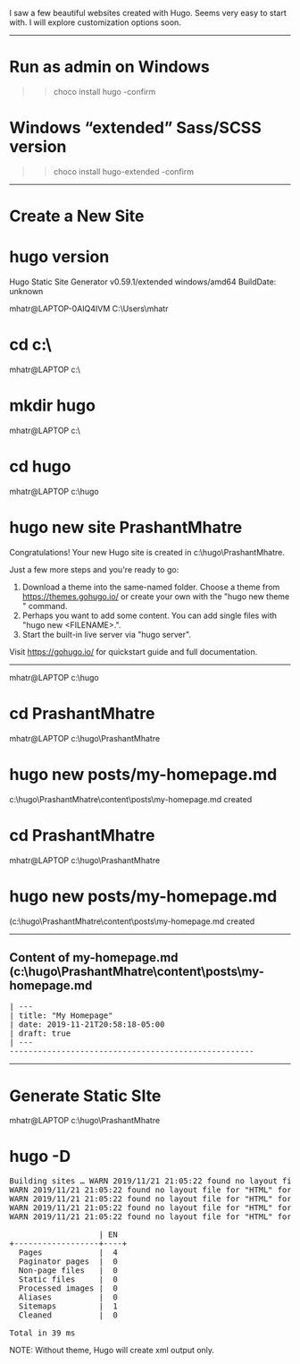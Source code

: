 I saw a few beautiful websites created with Hugo. Seems very easy to start with. I will explore customization options soon.

----------------------------------------------------


# Run as admin on Windows
>> choco install hugo -confirm

# Windows “extended” Sass/SCSS version
>> choco install hugo-extended -confirm


----------------------------------------------------
# Create a New Site

# hugo version
Hugo Static Site Generator v0.59.1/extended windows/amd64 BuildDate: unknown

mhatr@LAPTOP-0AIQ4IVM C:\Users\mhatr
# cd c:\

mhatr@LAPTOP c:\
# mkdir hugo

mhatr@LAPTOP c:\
# cd hugo

mhatr@LAPTOP c:\hugo
# hugo new site PrashantMhatre
Congratulations! Your new Hugo site is created in c:\hugo\PrashantMhatre.

Just a few more steps and you're ready to go:

1. Download a theme into the same-named folder.
   Choose a theme from https://themes.gohugo.io/ or
   create your own with the "hugo new theme <THEMENAME>" command.
2. Perhaps you want to add some content. You can add single files
   with "hugo new <SECTIONNAME>\<FILENAME>.<FORMAT>".
3. Start the built-in live server via "hugo server".

Visit https://gohugo.io/ for quickstart guide and full documentation.

----------------------------------------------------

mhatr@LAPTOP c:\hugo
# cd PrashantMhatre

mhatr@LAPTOP c:\hugo\PrashantMhatre
# hugo new posts/my-homepage.md
c:\hugo\PrashantMhatre\content\posts\my-homepage.md created

# cd PrashantMhatre

mhatr@LAPTOP c:\hugo\PrashantMhatre
# hugo new posts/my-homepage.md
 (c:\hugo\PrashantMhatre\content\posts\my-homepage.md created

----------------------------------------------------
## Content of my-homepage.md (c:\hugo\PrashantMhatre\content\posts\my-homepage.md 
<pre>
| ---
| title: "My Homepage"
| date: 2019-11-21T20:58:18-05:00
| draft: true
| ---
----------------------------------------------------
</pre>


----------------------------------------------------
# Generate Static SIte

mhatr@LAPTOP c:\hugo\PrashantMhatre
# hugo -D
<pre>
Building sites … WARN 2019/11/21 21:05:22 found no layout file for "HTML" for "page": You should create a template file which matches Hugo Layouts Lookup Rules for this combination.
WARN 2019/11/21 21:05:22 found no layout file for "HTML" for "taxonomyTerm": You should create a template file which matches Hugo Layouts Lookup Rules for this combination.
WARN 2019/11/21 21:05:22 found no layout file for "HTML" for "section": You should create a template file which matches Hugo Layouts Lookup Rules for this combination.
WARN 2019/11/21 21:05:22 found no layout file for "HTML" for "home": You should create a template file which matches Hugo Layouts Lookup Rules for this combination.
WARN 2019/11/21 21:05:22 found no layout file for "HTML" for "taxonomyTerm": You should create a template file which matches Hugo Layouts Lookup Rules for this combination.

                   | EN
+------------------+----+
  Pages            |  4
  Paginator pages  |  0
  Non-page files   |  0
  Static files     |  0
  Processed images |  0
  Aliases          |  0
  Sitemaps         |  1
  Cleaned          |  0

Total in 39 ms
</pre>


NOTE: Without theme, Hugo will create xml output only.

